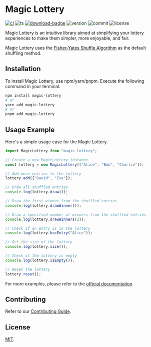 # Magic Lottery

[![ci][ci-badge]][ci-link]
![ts][ts-badge]
[![download-badge]][download-link]
![version][version-badge]
![commit][commit-badge]
![license][license-badge]

Magic Lottery is an intuitive library aimed at simplifying your lottery experiences to make them simpler, more enjoyable, and fair.

Magic Lottery uses the [Fisher-Yates Shuffle Algorithm](https://en.wikipedia.org/wiki/Fisher%E2%80%93Yates_shuffle) as the default shuffling method.

## Installation

To install Magic Lottery, use npm/yarn/pnpm. Execute the following command in your terminal:

```bash
npm install magic-lottery
# or
yarn add magic-lottery
# or
pnpm add magic-lottery
```

## Usage Example

Here's a simple usage case for the Magic Lottery.

```js
import MagicLottery from "magic-lottery";

// Create a new MagicLottery instance
const lottery = new MagicLottery(["Alice", "Bob", "Charlie"]);

// Add more entries to the lottery
lottery.add(["David", "Eve"]);

// Draw all shuffled entries
console.log(lottery.draw());

// Draw the first winner from the shuffled entries
console.log(lottery.drawWinner());

// Draw a specified number of winners from the shuffled entries
console.log(lottery.drawWinners(2));

// Check if an entry is in the lottery
console.log(lottery.hasEntry("Alice"));

// Get the size of the lottery
console.log(lottery.size());

// Check if the lottery is empty
console.log(lottery.isEmpty());

// Reset the lottery
lottery.reset();
```

For more examples, please refer to the [official documentation]().

## Contributing

Refer to our [Contributing Guide](https://github.com/logeast/magic-lottery/blob/main/CONTRIBUTING.md).

## License

[MIT](https://github.com/logeast/magic-lottery/blob/main/LICENSE).

[ci-badge]: https://github.com/logeast/magic-lottery/actions/workflows/ci.yml/badge.svg
[ci-link]: https://github.com/logeast/magic-lottery/actions/workflows/ci.yml
[ts-badge]: https://badgen.net/badge/-/TypeScript/blue?icon=typescript&label
[download-badge]: https://img.shields.io/npm/dm/magic-lottery
[download-link]: https://www.npmjs.com/search?q=magic-lottery
[version-badge]: https://img.shields.io/npm/v/magic-lottery.svg
[commit-badge]: https://img.shields.io/github/commit-activity/m/logeast/magic-lottery
[license-badge]: https://img.shields.io/github/license/logeast/magic-lottery
